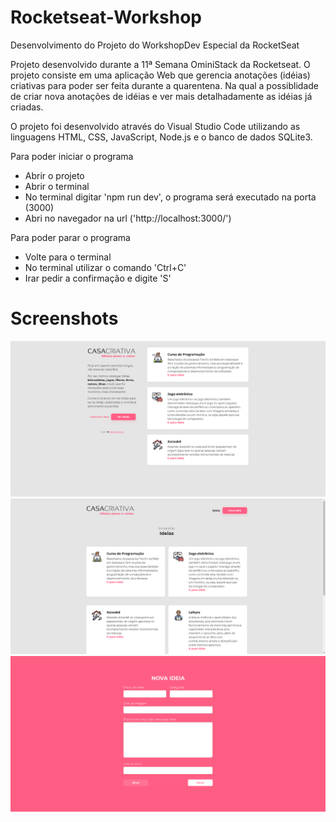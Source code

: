 # Rocketseat-Workshop
Desenvolvimento do Projeto do WorkshopDev Especial da RocketSeat

Projeto desenvolvido durante a 11ª Semana OminiStack da Rocketseat. O projeto consiste em uma aplicação Web que gerencia anotações (idéias) criativas para poder ser feita durante a quarentena. Na qual a possiblidade de criar nova anotações de idéias e ver mais detalhadamente as idéias já criadas.

O projeto foi desenvolvido através do Visual Studio Code utilizando as linguagens HTML, CSS, JavaScript, Node.js e o banco de dados SQLite3.


Para poder iniciar o programa
- Abrir o projeto
- Abrir o terminal
- No terminal digitar 'npm run dev', o programa será executado na porta (3000)
- Abri no navegador na url ('http://localhost:3000/')

Para poder parar o programa
- Volte para o terminal
- No terminal utilizar o comando 'Ctrl+C'
- Irar pedir a confirmação e digite 'S'

# Screenshots

<img src="/workshop/screenshots/home.png">
<img src="/workshop/screenshots/ideas.png">
<img src="/workshop/screenshots/new-idea.png">
